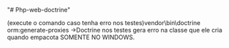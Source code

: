 "# Php-web-doctrine"

(execute o comando caso tenha erro nos testes)vendor\bin\doctrine orm:generate-proxies
->Doctrine nos testes gera erro na classe que ele cria quando empacota SOMENTE NO WINDOWS.